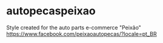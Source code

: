 # autopecaspeixao
Style created for the auto parts e-commerce "Peixão"
https://www.facebook.com/peixaoautopecas/?locale=pt_BR
